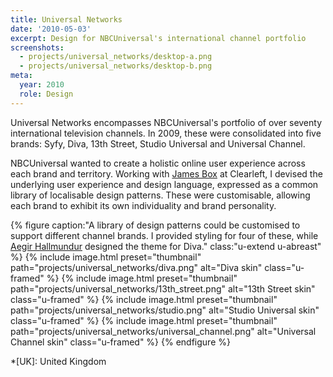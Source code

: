 ```yaml
---
title: Universal Networks
date: '2010-05-03'
excerpt: Design for NBCUniversal's international channel portfolio
screenshots:
  - projects/universal_networks/desktop-a.png
  - projects/universal_networks/desktop-b.png
meta:
  year: 2010
  role: Design
---
```

Universal Networks encompasses NBCUniversal's portfolio of over seventy international television channels. In 2009, these were consolidated into five brands: Syfy, Diva, 13th Street, Studio Universal and Universal Channel.

NBCUniversal wanted to create a holistic online user experience across each brand and territory. Working with [James Box][1] at Clearleft, I devised the underlying user experience and design language, expressed as a common library of localisable design patterns. These were customisable, allowing each brand to exhibit its own individuality and brand personality.

{% figure caption:"A library of design patterns could be customised to support different channel brands. I provided styling for four of these, while [Aegir Hallmundur](http://aegir.org) designed the theme for Diva." class:"u-extend u-abreast" %}
{% include image.html preset="thumbnail" path="projects/universal_networks/diva.png" alt="Diva skin" class="u-framed" %}
{% include image.html preset="thumbnail" path="projects/universal_networks/13th_street.png" alt="13th Street skin" class="u-framed" %}
{% include image.html preset="thumbnail" path="projects/universal_networks/studio.png" alt="Studio Universal skin" class="u-framed" %}
{% include image.html preset="thumbnail" path="projects/universal_networks/universal_channel.png" alt="Universal Channel skin" class="u-framed" %}
{% endfigure %}

[1]: http://clearleft.com/is/james-box/

*[UK]: United Kingdom
